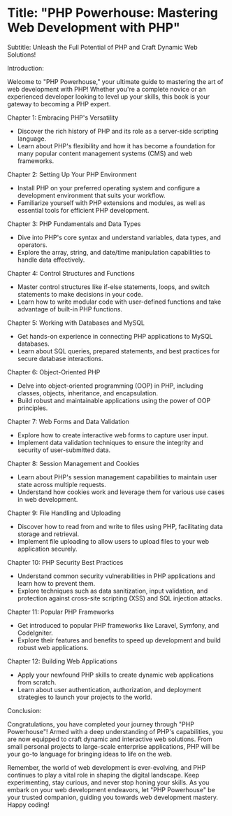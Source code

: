 # Title: "PHP Powerhouse: Mastering Web Development with PHP"

Subtitle: Unleash the Full Potential of PHP and Craft Dynamic Web Solutions!

Introduction:

Welcome to "PHP Powerhouse," your ultimate guide to mastering the art of web development with PHP! Whether you're a complete novice or an experienced developer looking to level up your skills, this book is your gateway to becoming a PHP expert.

Chapter 1: Embracing PHP's Versatility
- Discover the rich history of PHP and its role as a server-side scripting language.
- Learn about PHP's flexibility and how it has become a foundation for many popular content management systems (CMS) and web frameworks.

Chapter 2: Setting Up Your PHP Environment
- Install PHP on your preferred operating system and configure a development environment that suits your workflow.
- Familiarize yourself with PHP extensions and modules, as well as essential tools for efficient PHP development.

Chapter 3: PHP Fundamentals and Data Types
- Dive into PHP's core syntax and understand variables, data types, and operators.
- Explore the array, string, and date/time manipulation capabilities to handle data effectively.

Chapter 4: Control Structures and Functions
- Master control structures like if-else statements, loops, and switch statements to make decisions in your code.
- Learn how to write modular code with user-defined functions and take advantage of built-in PHP functions.

Chapter 5: Working with Databases and MySQL
- Get hands-on experience in connecting PHP applications to MySQL databases.
- Learn about SQL queries, prepared statements, and best practices for secure database interactions.

Chapter 6: Object-Oriented PHP
- Delve into object-oriented programming (OOP) in PHP, including classes, objects, inheritance, and encapsulation.
- Build robust and maintainable applications using the power of OOP principles.

Chapter 7: Web Forms and Data Validation
- Explore how to create interactive web forms to capture user input.
- Implement data validation techniques to ensure the integrity and security of user-submitted data.

Chapter 8: Session Management and Cookies
- Learn about PHP's session management capabilities to maintain user state across multiple requests.
- Understand how cookies work and leverage them for various use cases in web development.

Chapter 9: File Handling and Uploading
- Discover how to read from and write to files using PHP, facilitating data storage and retrieval.
- Implement file uploading to allow users to upload files to your web application securely.

Chapter 10: PHP Security Best Practices
- Understand common security vulnerabilities in PHP applications and learn how to prevent them.
- Explore techniques such as data sanitization, input validation, and protection against cross-site scripting (XSS) and SQL injection attacks.

Chapter 11: Popular PHP Frameworks
- Get introduced to popular PHP frameworks like Laravel, Symfony, and CodeIgniter.
- Explore their features and benefits to speed up development and build robust web applications.

Chapter 12: Building Web Applications
- Apply your newfound PHP skills to create dynamic web applications from scratch.
- Learn about user authentication, authorization, and deployment strategies to launch your projects to the world.

Conclusion:

Congratulations, you have completed your journey through "PHP Powerhouse"! Armed with a deep understanding of PHP's capabilities, you are now equipped to craft dynamic and interactive web solutions. From small personal projects to large-scale enterprise applications, PHP will be your go-to language for bringing ideas to life on the web.

Remember, the world of web development is ever-evolving, and PHP continues to play a vital role in shaping the digital landscape. Keep experimenting, stay curious, and never stop honing your skills. As you embark on your web development endeavors, let "PHP Powerhouse" be your trusted companion, guiding you towards web development mastery. Happy coding!
